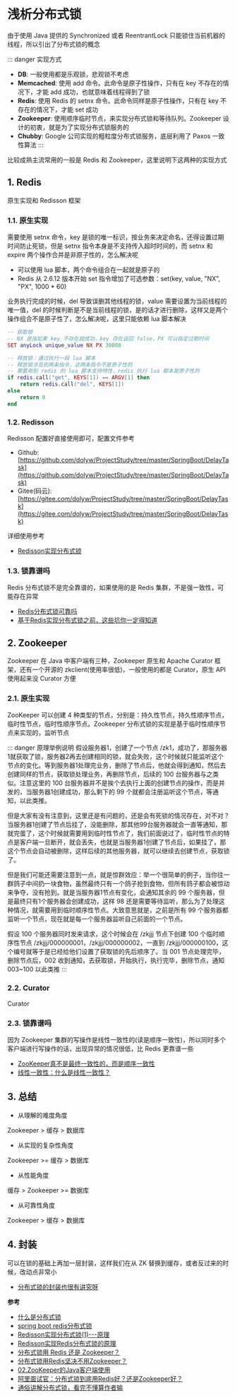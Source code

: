 # 浅析分布式锁

由于使用 Java 提供的 Synchronized 或者 ReentrantLock 只能锁住当前机器的线程，所以引出了分布式锁的概念

::: danger 实现方式
* **DB**: 一般使用都是乐观锁，悲观锁不考虑
* **Memcached**: 使用 add 命令。此命令是原子性操作，只有在 key 不存在的情况下，才能 add 成功，也就意味着线程得到了锁
* **Redis**: 使用 Redis 的 setnx 命令。此命令同样是原子性操作，只有在 key 不存在的情况下，才能 set 成功
* **Zookeeper**: 使用顺序临时节点，来实现分布式锁和等待队列。Zookeeper 设计的初衷，就是为了实现分布式锁服务的
* **Chubby**: Google 公司实现的粗粒度分布式锁服务，底层利用了 Paxos 一致性算法
:::

比较成熟主流常用的一般是 Redis 和 Zookeeper，这里说明下这两种的实现方式

## 1. Redis

原生实现和 Redisson 框架

### 1.1. 原生实现

需要使用 setnx 命令，key 是锁的唯一标识，按业务来决定命名，还得设置过期时间防止死锁，但是 setnx 指令本身是不支持传入超时时间的，而 setnx 和 expire 两个操作合并是非原子性的，怎么解决呢

* 可以使用 lua 脚本，两个命令组合在一起就是原子的
* Redis 从 2.6.12 版本开始 set 指令增加了可选参数：set(key, value, "NX", "PX", 1000 * 60)

业务执行完成的时候，del 导致误删其他线程的锁，value 需要设置为当前线程的唯一值，del 的时候判断是不是当前线程的锁，是的话才进行删除，这样又是两个操作组合不是原子性了，怎么解决呢，这里只能依赖 lua 脚本解决

```lua
-- 获取锁
-- NX 是指如果 key 不存在就成功，key 存在返回 false，PX 可以指定过期时间
SET anyLock unique_value NX PX 30000

-- 释放锁：通过执行一段 lua 脚本
-- 释放锁涉及到两条指令，这两条指令不是原子性的
-- 需要用到 redis 的 lua 脚本支持特性，redis 执行 lua 脚本是原子性的
if redis.call("get", KEYS[1]) == ARGV[1] then
    return redis.call("del", KEYS[1])
else
    return 0
end
```

### 1.2. Redisson

Redisson 配置好直接使用即可，配置文件参考

* Github: [https://github.com/dolyw/ProjectStudy/tree/master/SpringBoot/DelayTask](https://github.com/dolyw/ProjectStudy/tree/master/SpringBoot/DelayTask)
* Gitee(码云): [https://gitee.com/dolyw/ProjectStudy/tree/master/SpringBoot/DelayTask](https://gitee.com/dolyw/ProjectStudy/tree/master/SpringBoot/DelayTask)

详细使用参考

* [Redisson实现分布式锁](https://zhuanlan.zhihu.com/p/130327922)

### 1.3. 锁靠谱吗

Redis 分布式锁不是完全靠谱的，如果使用的是 Redis 集群，不是强一致性，可能存在异常

* [Redis分布式锁可靠吗](https://zhuanlan.zhihu.com/p/110923963)
* [基于Redis实现分布式锁之前，这些坑你一定得知道](https://zhuanlan.zhihu.com/p/142758586)

## 2. Zookeeper

Zookeeper 在 Java 中客户端有三种，Zookeeper 原生和 Apache Curator 框架，还有一个开源的 zkclient(使用率很低)，一般使用的都是 Curator，原生 API 使用起来没 Curator 方便

### 2.1. 原生实现

ZooKeeper 可以创建 4 种类型的节点，分别是：持久性节点，持久性顺序节点，临时性节点，临时性顺序节点。Zookeeper 分布式锁的实现是基于临时性顺序节点来实现的，监听节点

::: danger 原理举例说明
假设服务器1，创建了一个节点 /zk1，成功了，那服务器1就获取了锁，服务器2再去创建相同的锁，就会失败，这个时候就只能监听这个节点的变化。等到服务器1处理完业务，删除了节点后，他就会得到通知，然后去创建同样的节点，获取锁处理业务，再删除节点，后续的 100 台服务器与之类似。注意这里的 100 台服务器并不是挨个去执行上面的创建节点的操作，而是并发的，当服务器1创建成功，那么剩下的 99 个就都会注册监听这个节点，等通知，以此类推。

但是大家有没有注意到，这里还是有问题的，还是会有死锁的情况存在，对不对？当服务器1创建了节点后挂了，没能删除，那其他99台服务器就会一直等通知，那就完蛋了，这个时候就需要用到临时性节点了，我们前面说过了，临时性节点的特点是客户端一旦断开，就会丢失，也就是当服务器1创建了节点后，如果挂了，那这个节点会自动被删除，这样后续的其他服务器，就可以继续去创建节点，获取锁了。

但是我们可能还需要注意到一点，就是惊群效应：举一个很简单的例子，当你往一群鸽子中间扔一块食物，虽然最终只有一个鸽子抢到食物，但所有鸽子都会被惊动来争夺，没有抢到。就是当服务器1节点有变化，会通知其余的 99 个服务器，但是最终只有1个服务器会创建成功，这样 98 还是需要等待监听，那么为了处理这种情况，就需要用到临时顺序性节点。大致意思就是，之前是所有 99 个服务器都监听一个节点，现在就是每一个服务器监听自己前面的一个节点。

假设 100 个服务器同时发来请求，这个时候会在 /zkjjj 节点下创建 100 个临时顺序性节点 /zkjjj/000000001，/zkjjj/000000002，一直到 /zkjjj/000000100，这个编号就等于是已经给他们设置了获取锁的先后顺序了。当 001 节点处理完毕，删除节点后，002 收到通知，去获取锁，开始执行，执行完毕，删除节点，通知 003~100 以此类推
:::

### 2.2. Curator

Curator

### 2.3. 锁靠谱吗

因为 Zookeeper 集群的写操作是线性一致性的(读是顺序一致性)，所以同时多个客户端进行写操作的话，出现异常的情况很低，比 Redis 更靠谱一些

* [ZooKeeper真不是最终一致性的，而是顺序一致性](https://mp.weixin.qq.com/s?__biz=MzI4MTY5NTk4Ng==&mid=2247489062&amp;idx=1&amp;sn=e5e931c8f6a16ef18e34ca82f58aa9f2&source=41#wechat_redirect)
* [线性一致性：什么是线性一致性？](https://zhuanlan.zhihu.com/p/42239873)

## 3. 总结

* 从理解的难度角度

Zookeeper > 缓存 > 数据库

* 从实现的复杂性角度

Zookeeper >= 缓存 > 数据库

* 从性能角度

缓存 > Zookeeper >= 数据库

* 从可靠性角度

Zookeeper > 缓存 > 数据库

## 4. 封装

可以在锁的基础上再加一层封装，这样我们在从 ZK 替换到缓存，或者反过来的时候，改动点非常小

* [分布式锁的封装也很有讲究呀](https://mp.weixin.qq.com/s/dvkklKG-4uQnoHN8gG3Z_Q)

**参考**

* [什么是分布式锁](https://www.jianshu.com/p/a1ebab8ce78a)
* [spring boot redis分布式锁](https://my.oschina.net/dengfuwei/blog/1600681)
* [Redisson实现分布式锁(1)---原理](https://www.cnblogs.com/qdhxhz/p/11046905.html)
* [Redisson实现Redis分布式锁的原理](https://www.cnblogs.com/AnXinliang/p/10019389.html)
* [分布式锁用 Redis 还是 Zookeeper？](https://www.cnblogs.com/eyesfree/p/13162863.html)
* [分布式锁用Redis坚决不用Zookeeper？](https://cloud.tencent.com/developer/article/1476050)
* [02.ZooKeeper的Java客户端使用](https://www.cnblogs.com/LiZhiW/p/4923693.html)
* [阿里面试官：分布式锁到底用Redis好？还是Zookeeper好？](https://mp.weixin.qq.com/s/5T0nrf5LBSqOiPd99OB3tw)
* [通俗讲解分布式锁，看完不懂算作者输](https://mp.weixin.qq.com/s/0jv2qg4RHmZBvZzI6vIikg)

